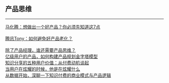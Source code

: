 ## 产品思维
--------
[马化腾：想做出一个好产品？你必须先知道这7点](https://mp.weixin.qq.com/s/SYZEmYRJdDoH85MK8Y2sag)
<br/>
<br/>
[腾讯Tony：如何避免好产品老化？](https://mp.weixin.qq.com/s/60rSRlWXhGBEjSVkyE_QCw)
<br/>
<br/>
[除了产品经理，谁还需要产品思维？](https://mp.weixin.qq.com/s/1OpIxF0QqluoDJGHDpqBIA?)
<br/>
[亿级用户的产品，如何构建产品规划金字塔模型](https://mp.weixin.qq.com/s/wIWRe6a4gurVuw5_ztsDKg?)
<br/>
[知识分享的五种用户价值：从付费动机谈起](https://mp.weixin.qq.com/s/-Z6AmEhoMDw_G4jqmDiFoQ)
<br/>
[当用户在炫耀的时候，他是在炫耀什么](https://mp.weixin.qq.com/s/qqtwEDHmE2MZ9W6CJqDMZA)
<br/>
[从数据开始，深聊一下知识付费的商业模式与产品逻辑](https://mp.weixin.qq.com/s/UA3-wYS7PWBLgdogWFpO7Q)
<br/>
